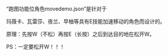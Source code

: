 
“跑图功能位角色movedemo.json”是针对于

玛薇卡、瓦雷莎、夜兰、早柚等具有E技能加速移动的角色而设计的。

原理：先按W（不松）再按E（长按）之后到达目的地在松开W。

PS：一定要松开W！！！
